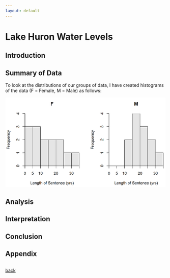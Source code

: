 ```yaml
---
layout: default
---
```


# Lake Huron Water Levels

## Introduction



## Summary of Data

To look at the distributions of our groups of data, I have created histograms of the
data (F = Female, M = Male) as follows:

![Branching](/assets/img/PR_1.png)

## Analysis



## Interpretation



## Conclusion



## Appendix

```r

```

[back](./)

